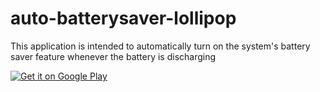 # auto-batterysaver-lollipop
This application is intended to automatically turn on the system's battery saver feature whenever the battery is discharging

<a href="https://play.google.com/store/apps/details?id=com.banyaibalazs.batterysaverlollipop">
  <img alt="Get it on Google Play"
       src="https://developer.android.com/images/brand/en_generic_rgb_wo_60.png" />
</a>
